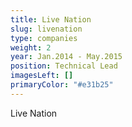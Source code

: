 ```yaml
---
title: Live Nation
slug: livenation
type: companies
weight: 2
year: Jan.2014 - May.2015
position: Technical Lead
imagesLeft: []
primaryColor: "#e31b25"
---
```


Live Nation